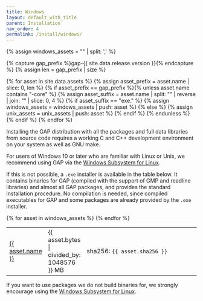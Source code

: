 ```yaml
---
title: Windows
layout: default_with_title
parent: Installation
nav_order: 4
permalink: /install/windows/
---
```


{% assign windows_assets = "" | split: ',' %}

{% capture gap_prefix %}gap-{{ site.data.release.version }}{% endcapture %}
{% assign len = gap_prefix | size %}

{% for asset in site.data.assets %}
  {% assign asset_prefix = asset.name | slice: 0, len %}
  {% if asset_prefix == gap_prefix %}{% unless asset.name contains "-core" %}
    {% assign asset_suffix = asset.name | split: "" | reverse | join: "" | slice: 0, 4 %}
    {% if asset_suffix == "exe." %}
      {% assign windows_assets = windows_assets | push: asset %}
    {% else %}
      {% assign unix_assets = unix_assets | push: asset %}
    {% endif %}
    {% endunless %}{% endif %}
{% endfor %}


Installing the GAP distribution with all the packages and full data
libraries from source code requires a working C and C++ development
environment on your system as well as GNU make.

For users of Windows 10 or later who are familiar with Linux or Unix, we recommend using GAP via the
[Windows Subsystem for Linux](https://learn.microsoft.com/en-us/windows/wsl/about).

If this is not possible, a <code>.exe</code> installer is available in the table below.
It contains binaries for GAP (compiled with the support of GMP and readline libraries) and almost all
GAP packages, and provides the standard installation procedure.
No compilation is needed, since compiled executables for GAP
and some packages are already provided by the <code>.exe</code> installer.

<table>
    <colgroup>
     <col width="15%">
     <col width="5%">
     <col>
    </colgroup>
  {% for asset in windows_assets %}
  <tr>
    <td>
      <a href="{{ asset.url }}">{{ asset.name }}</a>
    </td>
    <td>{{ asset.bytes | divided_by: 1048576 }} MB</td>
    <td>sha256: <code>{{ asset.sha256 }}</code> </td>
  </tr>
  {% endfor %}
  </table>


If you want to use packages we do not build binaries for, we strongly encourage using
the [Windows Subsystem for Linux](https://learn.microsoft.com/en-us/windows/wsl/about).
